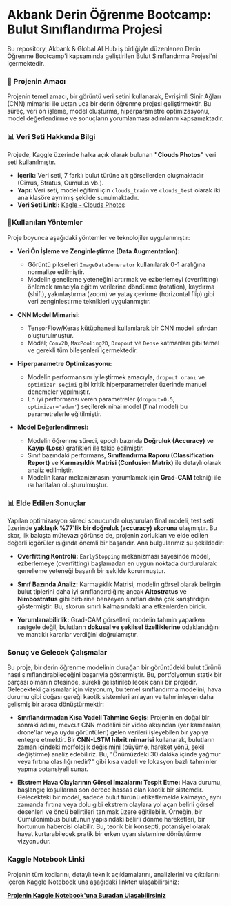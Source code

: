 # Akbank Derin Öğrenme Bootcamp: Bulut Sınıflandırma Projesi
Bu repository, Akbank & Global AI Hub iş birliğiyle düzenlenen Derin Öğrenme Bootcamp'i kapsamında geliştirilen Bulut Sınıflandırma Projesi'ni içermektedir.

### 📝 Projenin Amacı
Projenin temel amacı, bir görüntü veri setini kullanarak, Evrişimli Sinir Ağları (CNN) mimarisi ile uçtan uca bir derin öğrenme projesi geliştirmektir. Bu süreç, veri ön işleme, model oluşturma, hiperparametre optimizasyonu, model değerlendirme ve sonuçların yorumlanması adımlarını kapsamaktadır.

### 📊 Veri Seti Hakkında Bilgi
Projede, Kaggle üzerinde halka açık olarak bulunan **"Clouds Photos"** veri seti kullanılmıştır.
*   **İçerik:** Veri seti, 7 farklı bulut türüne ait görsellerden oluşmaktadır (Cirrus, Stratus, Cumulus vb.).
*   **Yapı:** Veri seti, model eğitimi için `clouds_train` ve `clouds_test` olarak iki ana klasöre ayrılmış şekilde sunulmaktadır.
*   **Veri Seti Linki:** [Kagle - Clouds Photos](https://www.kaggle.com/datasets/fatemehmehrparvar/clouds-photos)

### 📌Kullanılan Yöntemler
Proje boyunca aşağıdaki yöntemler ve teknolojiler uygulanmıştır:
*   **Veri Ön İşleme ve Zenginleştirme (Data Augmentation):**
    *   Görüntü pikselleri `ImageDataGenerator` kullanılarak 0-1 aralığına normalize edilmiştir.
    *   Modelin genelleme yeteneğini artırmak ve ezberlemeyi (overfitting) önlemek amacıyla eğitim verilerine döndürme (rotation), kaydırma (shift), yakınlaştırma (zoom) ve yatay çevirme (horizontal flip) gibi veri zenginleştirme teknikleri uygulanmıştır.

*   **CNN Model Mimarisi:**
    *   TensorFlow/Keras kütüphanesi kullanılarak bir CNN modeli sıfırdan oluşturulmuştur.
    *   Model; `Conv2D`, `MaxPooling2D`, `Dropout` ve `Dense` katmanları gibi temel ve gerekli tüm bileşenleri içermektedir.

*   **Hiperparametre Optimizasyonu:**
    *   Modelin performansını iyileştirmek amacıyla, `dropout oranı` ve `optimizer seçimi` gibi kritik hiperparametreler üzerinde manuel denemeler yapılmıştır.
    *   En iyi performansı veren parametreler (`dropout=0.5`, `optimizer='adam'`) seçilerek nihai model (final model) bu parametrelerle eğitilmiştir.

*   **Model Değerlendirmesi:**
    *   Modelin öğrenme süreci, epoch bazında **Doğruluk (Accuracy)** ve **Kayıp (Loss)** grafikleri ile takip edilmiştir.
    *   Sınıf bazındaki performans, **Sınıflandırma Raporu (Classification Report)** ve **Karmaşıklık Matrisi (Confusion Matrix)** ile detaylı olarak analiz edilmiştir.
    *   Modelin karar mekanizmasını yorumlamak için **Grad-CAM** tekniği ile ısı haritaları oluşturulmuştur.


### 📊 Elde Edilen Sonuçlar

Yapılan optimizasyon süreci sonucunda oluşturulan final modeli, test seti üzerinde **yaklaşık %77'lik bir doğruluk (accuracy) skoruna** ulaşmıştır. Bu skor, ilk bakışta mütevazı görünse de, projenin zorlukları ve elde edilen değerli içgörüler ışığında önemli bir başarıdır. Ana bulgularımız şu şekildedir:

*   **Overfitting Kontrolü:** `EarlyStopping` mekanizması sayesinde model, ezberlemeye (overfitting) başlamadan en uygun noktada durdurularak genelleme yeteneği başarılı bir şekilde korunmuştur.

*   **Sınıf Bazında Analiz:** Karmaşıklık Matrisi, modelin görsel olarak belirgin bulut tiplerini daha iyi sınıflandırdığını; ancak **Altostratus** ve **Nimbostratus** gibi birbirine benzeyen sınıfları daha çok karıştırdığını göstermiştir. Bu, skorun sınırlı kalmasındaki ana etkenlerden biridir.

*   **Yorumlanabilirlik:** Grad-CAM görselleri, modelin tahmin yaparken rastgele değil, bulutların **dokusal ve şekilsel özelliklerine** odaklandığını ve mantıklı kararlar verdiğini doğrulamıştır.

  ### Sonuç ve Gelecek Çalışmalar
Bu proje, bir derin öğrenme modelinin durağan bir görüntüdeki bulut türünü nasıl sınıflandırabileceğini başarıyla göstermiştir. Bu, portfolyomun statik bir parçası olmanın ötesinde, sürekli geliştirilebilecek canlı bir projedir. Gelecekteki çalışmalar için vizyonum, bu temel sınıflandırma modelini, hava durumu gibi doğası gereği kaotik sistemleri anlayan ve tahminleyen daha gelişmiş bir araca dönüştürmektir:

*   **Sınıflandırmadan Kısa Vadeli Tahmine Geçiş:** Projenin en doğal bir sonraki adımı, mevcut CNN modelini bir video akışından (yer kameraları, drone'lar veya uydu görüntüleri) gelen verileri işleyebilen bir yapıya entegre etmektir. Bir **CNN-LSTM hibrit mimarisi** kullanarak, bulutların zaman içindeki morfolojik değişimini (büyüme, hareket yönü, şekil değiştirme) analiz edebiliriz. Bu, "Önümüzdeki 30 dakika içinde yağmur veya fırtına olasılığı nedir?" gibi kısa vadeli ve lokasyon bazlı tahminler yapma potansiyeli sunar.

*   **Ekstrem Hava Olaylarının Görsel İmzalarını Tespit Etme:** Hava durumu, başlangıç koşullarına son derece hassas olan kaotik bir sistemdir. Gelecekteki bir model, sadece bulut türünü etiketlemekle kalmayıp, aynı zamanda fırtına veya dolu gibi ekstrem olaylara yol açan belirli görsel desenleri ve öncü belirtileri tanımak üzere eğitilebilir. Örneğin, bir Cumulonimbus bulutunun yapısındaki belirli dönme hareketleri, bir hortumun habercisi olabilir. Bu, teorik bir konsepti, potansiyel olarak hayat kurtarabilecek pratik bir erken uyarı sistemine dönüştürme vizyonudur.


### Kaggle Notebook Linki
Projenin tüm kodlarını, detaylı teknik açıklamalarını, analizlerini ve çıktılarını içeren Kaggle Notebook'una aşağıdaki linkten ulaşabilirsiniz:

**[Projenin Kaggle Notebook'una Buradan Ulaşabilirsiniz](https://www.kaggle.com/code/cowboycase/cloud-classification)** 
